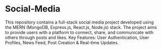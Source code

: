 # Social-Media
This repository contains a full-stack social media project developed using the MERN (MongoDB, Express.js, React.js, Node.js) stack. The project aims to provide users with a platform to connect, share, and communicate with others through posts and likes. Key Features: User Authentication, User Profiles, News Feed, Post Creation &amp; Real-time Updates.
